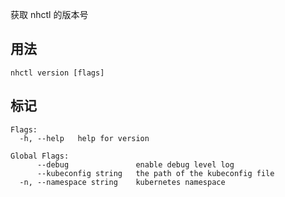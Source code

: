 获取 nhctl 的版本号

## 用法

```
nhctl version [flags]
```

## 标记

```
Flags:
  -h, --help   help for version

Global Flags:
      --debug               enable debug level log
      --kubeconfig string   the path of the kubeconfig file
  -n, --namespace string    kubernetes namespace
```